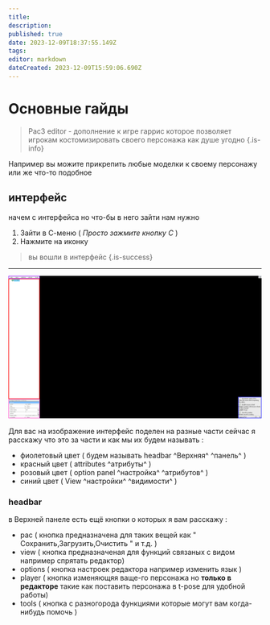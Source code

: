```yaml
---
title: 
description: 
published: true
date: 2023-12-09T18:37:55.149Z
tags: 
editor: markdown
dateCreated: 2023-12-09T15:59:06.690Z
---
```


# Основные гайды

> Pac3 editor - дополнение к игре гаррис
которое позволяет игрокам костомизировать
своего персонажа как душе угодно
{.is-info}

Например вы можите прикрепить любые моделки к своему персонажу
или же что-то подобное


## интерфейс
начем с интерфейса но что-бы в него зайти нам нужно

1. Зайти в С-меню ( *Просто зажмите кнопку С* )
2. Нажмите на иконку 

> вы вошли в интерфейс
{.is-success}

---
![pac3_интерфейс.png](/pac3_интерфейс.png)

Для вас на изображение интерфейс поделен на
разные части сейчас я расскажу что это
за части и как мы их будем называть :

- фиолетовый цвет ( будем называть headbar ^Верхняя^ ^панель^ )
- красный цвет ( attributes ^атрибуты^ )
- розовый цвет ( option panel ^настройка^ ^атрибутов^ )
- синий цвет ( View ^настройки^ ^видимости^ )

### headbar

в Верхней панеле есть ещё кнопки о которых я вам расскажу :

- pac ( кнопка предназначена для таких вещей как " Сохранить,Загрузить,Очистить " и т.д. )
- view ( кнопка предназначеная для функций связаных с видом например спрятать редактор)
- options ( кнопка настроек редактора например изменить язык )
- player ( кнопка изменяющяя ваще-го персонажа но **только в редакторе** такие как поставить персонажа в t-pose для удобной работы)
- tools ( кнопка с разногорода функциями которые могут вам когда-нибудь помочь )